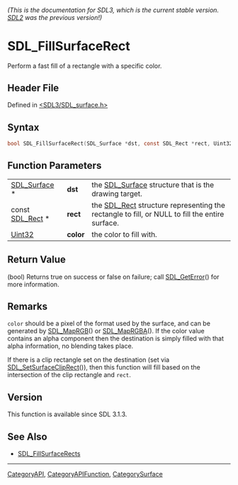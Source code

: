 ###### (This is the documentation for SDL3, which is the current stable version. [SDL2](https://wiki.libsdl.org/SDL2/) was the previous version!)
# SDL_FillSurfaceRect

Perform a fast fill of a rectangle with a specific color.

## Header File

Defined in [<SDL3/SDL_surface.h>](https://github.com/libsdl-org/SDL/blob/main/include/SDL3/SDL_surface.h)

## Syntax

```c
bool SDL_FillSurfaceRect(SDL_Surface *dst, const SDL_Rect *rect, Uint32 color);
```

## Function Parameters

|                              |           |                                                                                                            |
| ---------------------------- | --------- | ---------------------------------------------------------------------------------------------------------- |
| [SDL_Surface](SDL_Surface) * | **dst**   | the [SDL_Surface](SDL_Surface) structure that is the drawing target.                                       |
| const [SDL_Rect](SDL_Rect) * | **rect**  | the [SDL_Rect](SDL_Rect) structure representing the rectangle to fill, or NULL to fill the entire surface. |
| [Uint32](Uint32)             | **color** | the color to fill with.                                                                                    |

## Return Value

(bool) Returns true on success or false on failure; call
[SDL_GetError](SDL_GetError)() for more information.

## Remarks

`color` should be a pixel of the format used by the surface, and can be
generated by [SDL_MapRGB](SDL_MapRGB)() or [SDL_MapRGBA](SDL_MapRGBA)(). If
the color value contains an alpha component then the destination is simply
filled with that alpha information, no blending takes place.

If there is a clip rectangle set on the destination (set via
[SDL_SetSurfaceClipRect](SDL_SetSurfaceClipRect)()), then this function
will fill based on the intersection of the clip rectangle and `rect`.

## Version

This function is available since SDL 3.1.3.

## See Also

- [SDL_FillSurfaceRects](SDL_FillSurfaceRects)

----
[CategoryAPI](CategoryAPI), [CategoryAPIFunction](CategoryAPIFunction), [CategorySurface](CategorySurface)

